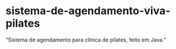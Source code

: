 # sistema-de-agendamento-viva-pilates
“Sistema de agendamento para clínica de pilates, feito em Java.”

